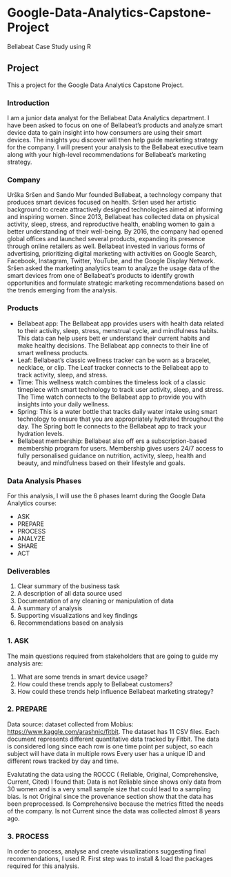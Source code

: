 # Google-Data-Analytics-Capstone-Project
Bellabeat Case Study using R

## Project
This a project for the Google Data Analytics Capstone Project.

### Introduction
I am a junior data analyst for the Bellabeat Data Analytics department.
I have been asked to focus on one of Bellabeat’s products and analyze smart device data to gain insight into how consumers are using their smart devices.
The insights you discover will then help guide marketing strategy for the company. I will present your analysis to the Bellabeat
executive team along with your high-level recommendations for Bellabeat’s marketing strategy.

### Company
Urška Sršen and Sando Mur founded Bellabeat, a technology company that produces smart devices focused on health. Sršen used her artistic background to create attractively designed technologies aimed at informing and inspiring women. Since 2013, Bellabeat has collected data on physical activity, sleep, stress, and reproductive health, enabling women to gain a better understanding of their well-being.
By 2016, the company had opened global offices and launched several products, expanding its presence through online retailers as well. Bellabeat invested in various forms of advertising, prioritizing digital marketing with activities on Google Search, Facebook, Instagram, Twitter, YouTube, and the Google Display Network. Sršen asked the marketing analytics team to analyze the usage data of the smart devices from one of Bellabeat's products to identify growth opportunities and formulate strategic marketing recommendations based on the trends emerging from the analysis.

### Products
- Bellabeat app: The Bellabeat app provides users with health data related to their activity, sleep, stress, menstrual cycle, and mindfulness habits. This data can help users bett er understand their current habits and make healthy decisions. The Bellabeat app connects to their line of smart wellness products.
- Leaf: Bellabeat’s classic wellness tracker can be worn as a bracelet, necklace, or clip. The Leaf tracker connects to the Bellabeat app to track activity, sleep, and stress.
- Time: This wellness watch combines the timeless look of a classic timepiece with smart technology to track user activity, sleep, and stress. The Time watch connects to the Bellabeat app to provide you with insights into your daily wellness.
- Spring: This is a water bottle that tracks daily water intake using smart technology to ensure that you are appropriately hydrated throughout the day. The Spring bott le connects to the Bellabeat app to track your hydration levels.
- Bellabeat membership: Bellabeat also off ers a subscription-based membership program for users. Membership gives users 24/7 access to fully personalised guidance on nutrition, activity, sleep, health and beauty, and mindfulness based on their lifestyle and goals.

### Data Analysis Phases
For this analysis, I will use the 6 phases learnt during the Google Data Analytics course:
- ASK
- PREPARE
- PROCESS
- ANALYZE
- SHARE
- ACT

### Deliverables
1. Clear summary of the business task
2. A description of all data source used
3. Documentation of any cleaning or manipulation of data
4. A summary of analysis
5. Supporting visualizations and key findings
6. Recommendations based on analysis

### 1. ASK
The main questions required from stakeholders that are going to guide my analysis are:
1. What are some trends in smart device usage?
2. How could these trends apply to Bellabeat customers?
3. How could these trends help influence Bellabeat marketing strategy?

### 2. PREPARE
Data source: dataset collected from Mobius: https://www.kaggle.com/arashnic/fitbit.
The dataset has 11 CSV files. Each document represents different quantitative data tracked by Fitbit.
The data is considered long since each row is one time point per subject, so each subject will have data in multiple rows
Every user has a unique ID and different rows tracked by day and time.

Evalutating the data using the ROCCC ( Reliable, Original, Comprehensive, Current, Cited) I found that:
Data is not Reliable since shows only data from 30 women and is a very small sample size that could lead to a sampling bias.
Is not Original since the provenance section show that the data has been preprocessed.
Is Comprehensive because the metrics fitted the needs of the company.
Is not Current since the data was collected almost 8 years ago.

### 3. PROCESS
In order to process, analyse and create visualizations suggesting final recommendations, I used R.
First step was to install & load the packages required for this analysis.





